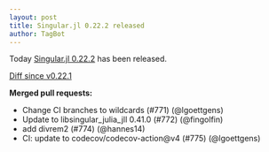 ```yaml
---
layout: post
title: Singular.jl 0.22.2 released
author: TagBot
---
```


Today [Singular.jl 0.22.2](https://github.com/oscar-system/Singular.jl/releases/tag/v0.22.2) has
been released.

[Diff since v0.22.1](https://github.com/oscar-system/Singular.jl/compare/v0.22.1...v0.22.2)


**Merged pull requests:**
- Change CI branches to wildcards (#771) (@lgoettgens)
- Update to libsingular_julia_jll 0.41.0 (#772) (@fingolfin)
- add divrem2 (#774) (@hannes14)
- CI: update to codecov/codecov-action@v4 (#775) (@lgoettgens)
